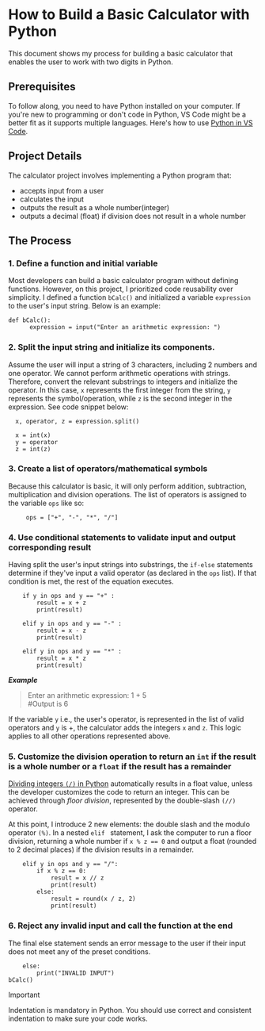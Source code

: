 # How to Build a Basic Calculator with Python
This document shows my process for building a basic calculator that enables the user to work with two digits in Python.
## Prerequisites
To follow along, you need to have Python installed on your computer. If you're new to programming or don't code in Python, VS Code might be a better fit as it supports multiple languages. Here's how to use [Python in VS Code](https://code.visualstudio.com/docs/python/python-tutorial).

## Project Details
The calculator project involves implementing a Python program that:
- accepts input from a user
- calculates the input
- outputs the result as a whole number(integer)
- outputs a decimal (float) if division does not result in a whole number

## The Process
### 1. Define a function and initial variable
Most developers can build a basic calculator program without defining functions. However, on this project, I prioritized code reusability over simplicity.
I defined a function `bCalc()` and initialized a variable `expression` to the user's input string. Below is an example:

```
def bCalc():
      expression = input("Enter an arithmetic expression: ")
```

### 2. Split the input string and initialize its components.
Assume the user will input a string of 3 characters, including 2 numbers and one operator. We cannot perform arithmetic operations with strings. Therefore, convert the relevant substrings to integers and initialize the operator. In this case, `x` represents the first integer from the string, `y` represents the symbol/operation, while `z` is the second integer in the expression.
See code snippet below:
  ```
    x, operator, z = expression.split()

    x = int(x)
    y = operator
    z = int(z)
```

### 3. Create a list of operators/mathematical symbols
Because this calculator is basic, it will only perform addition, subtraction, multiplication and division operations. The list of operators is assigned to the variable `ops` like so:
```
     ops = ["+", "-", "*", "/"] 
```
     
### 4. Use conditional statements to validate input and output corresponding result
Having split the user's input strings into substrings, the `if-else` statements determine if they've input a valid operator (as declared in the `ops` list). If that condition is met, the rest of the equation executes.
```
    if y in ops and y == "+" :
        result = x + z
        print(result)
```
```
    elif y in ops and y == "-" :
        result = x - z
        print(result)
```
```
    elif y in ops and y == "*" :
        result = x * z
        print(result)
```
**_Example_**
> Enter an arithmetic expression: 1 + 5  
> #Output is 6

If the variable `y` i.e., the user's operator, is represented in the list of valid operators and `y` is +, the calculator adds the integers `x` and `z`. This logic applies to all other operations represented above.

### 5. Customize the division operation to return an `int` if the result is a whole number or a `float` if the result has a remainder
[Dividing integers `(/)` in Python](https://lucydot.github.io/python_novice/03-types-conversion/index.html) automatically results in a float value, unless the developer customizes the code to return an integer. This can be achieved through _floor division_, represented by the double-slash `(//)` operator.

At this point, I introduce 2 new elements: the double slash and the modulo operator `(%)`. In a nested `elif ` statement, I ask the computer to run a floor division, returning a whole number if `x % z == 0` and  output a float (rounded to 2 decimal places) if the division results in a remainder. 
```
    elif y in ops and y == "/":
        if x % z == 0:
            result = x // z
            print(result)
        else:
            result = round(x / z, 2)
            print(result)

```

### 6. Reject any invalid input and call the function at the end
The final else statement sends an error message to the user if their input does not meet any of the preset conditions. 
```
    else:
        print("INVALID INPUT")
bCalc()
```

> [!IMPORTANT]
> Indentation is mandatory in Python. You should use correct and consistent indentation to make sure your code works.




